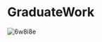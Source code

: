 # GraduateWork

![6w8i8e](https://user-images.githubusercontent.com/75341173/194730113-75e6e74a-f1aa-4221-962f-053d505c85ac.gif)
